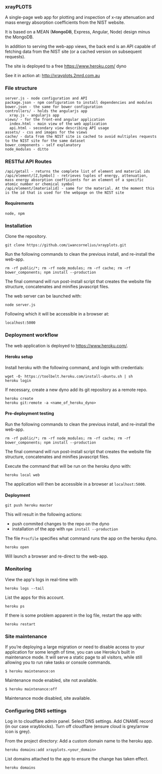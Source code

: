 ### xrayPLOTS

A single-page web app for plotting and inspection of x-ray attenuation and mass energy absorption
coefficients from the NIST website.

It is based on a MEAN (~~MongoDB~~, Express, Angular, Node) design minus the MongoDB.

In addition to serving the web-app views, the back end is an API capable of fetching data from the NIST site (or a cached version on subsequent requests).

The site is deployed to a free  https://www.heroku.com/ dyno

See it in action at: http://xrayplots.2mrd.com.au

### File structure  

```
server.js - node configuration and API
package.json - npm configuration to install dependencies and modules
bower.json - the same for bower configuration
controllers/ - holds the angularjs app
  xray.js - angularjs app
views/ - for the front-end angular application
  index.html - main view of the web application
  api.html - secondary view describing API usage
assets/ - css and images for the views
cache/ - data from the NIST site is cached to avoid multiples requests to the NIST site for the same dataset
bower_components - self explanatory
node_modules - ditto
```

### RESTful API Routes

```
/api/getall - returns the complete list of element and material ids
/api/element/[Z,Symbol] - retrieves tuples of energy, attenuation, mass energy absorption coefficients for an element of a specific atomic number or chemical symbol
/api/element/[materialid] - same for the material. At the moment this is the id that is used for the webpage on the NIST site
```

#### Requirements

```
node, npm
```

### Installation

Clone the repository.
```
git clone https://github.com/iwancornelius/xrayplots.git
```

Run the following commands to clean the previous install, and re-install the web-app.
```
rm -rf public/*; rm -rf node_modules; rm -rf cache; rm -rf bower_components; npm install --production
```

The final command will run post-install script that creates the website file structure, concatenates and minifies javascript files.

The web server can be launched with:
```
node server.js
```

Following which it will be accessible in a browser at:
```
localhost:5000
```

### Deployment workflow

The web application is deployed to https://www.heroku.com/.

#### Heroku setup

Install heroku with the following command, and login with credentials:
```
wget -O- https://toolbelt.heroku.com/install-ubuntu.sh | sh
heroku login
```

If necessary, create a new dyno add its git repository as a remote repo.


```
heroku create
heroku git:remote -a <name_of_heroku_dyno>
```

#### Pre-deployment testing

Run the following commands to clean the previous install, and re-install the web-app.
```
rm -rf public/*; rm -rf node_modules; rm -rf cache; rm -rf bower_components; npm install --production
```

The final command will run post-install script that creates the website file structure, concatenates and minifies javascript files.

Execute the command that will be run on the heroku dyno with:
```
heroku local web
```

The application will then be accessible in a browser at `localhost:5000`.

#### Deployment

```
git push heroku master
```

This will result in the following actions:
- push commited changes to the repo on the dyno
- installation of the app with `npm install --production`

The file `Procfile` specifies what command runs the app on the heroku dyno.

```
heroku open
```

Will launch a browser and re-direct to the web-app.

### Monitoring

View the app's logs in real-time with
```
heroku logs --tail
```

List the apps for this account.
```
heroku ps
```

If there is some problem apparent in the log file, restart the app with:
```
heroku restart
```

### Site maintenance

If you’re deploying a large migration or need to disable access to your application for some length of time, you can use Heroku’s built in maintenance mode. It will serve a static page to all visitors, while still allowing you to run rake tasks or console commands.

```
$ heroku maintenance:on
```
Maintenance mode enabled, site not available.

```
$ heroku maintenance:off
```
Maintenance mode disabled, site available.


### Configuring DNS settings

Log in to cloudflare admin panel. Select DNS settings. Add CNAME record (in our case xrayblocks). Turn off cloudflare (ensure cloud is grey/arrow icon is grey).

From the project directory: Add a custom domain name to the heroku app.

```
heroku domains:add xrayplots.<your_domain>
```

List domains attached to the app to ensure the change has taken effect.

```
heroku domains
```
